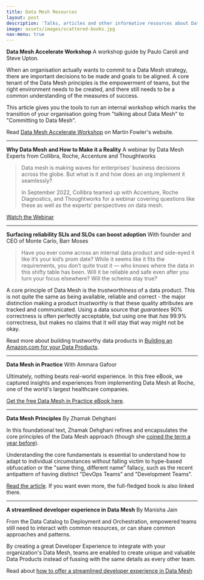 ```yaml
---
title: Data Mesh Resources
layout: post
description: 'Talks, articles and other informative resources about Data Mesh.'
image: assets/images/scattered-books.jpg
nav-menu: true
---
```


**Data Mesh Accelerate Workshop**
A workshop guide by Paulo Caroli and Steve Upton.

When an organisation actually wants to commit to a Data Mesh strategy, there are
important decisions to be made and goals to be aligned. A core tenant of the
Data Mesh principles is the empowerment of teams, but the right environment 
needs to be created, and there still needs to be a common understanding of the 
measures of success.

This article gives you the tools to run an internal workshop which marks 
the transition of your organisation going from "talking about Data Mesh" to 
"Committing to Data Mesh".

Read [Data Mesh Accelerate Workshop](https://martinfowler.com/articles/data-mesh-accelerate-workshop.html) 
on Martin Fowler's website.

---

**Why Data Mesh and How to Make it a Reality**
A webinar by Data Mesh Experts from Collibra, Roche, Accenture and Thoughtworks

> Data mesh is making waves for enterprises’ business decisions across the globe.
> But what is it and how does an org implement it seamlessly?
> 
> In September 2022, Collibra teamed up with Accenture, Roche Diagnostics, and 
> Thoughtworks for a webinar covering questions like these as well as the experts’
> perspectives on data mesh.

[Watch the Webinar](https://www.collibra.com/us/en/resources/why-data-mesh-and-how-to-make-it-a-reality)

---

**Surfacing reliability SLIs and SLOs can boost adoption**
With founder and CEO of Monte Carlo, Barr Moses

> Have you ever come across an internal data product and side-eyed it like it’s
> your kid’s prom date? While it seems like it fits the requirements, you don’t
> quite trust it — who knows where the data in this shifty table has been. 
> Will it be reliable and safe even after you turn your focus elsewhere? 
> Will the schema stay true?

A core principle of Data Mesh is the _trustworthiness_ of a data product. 
This is not quite the same as being available, reliable and correct - the major
distinction making a product _trustworthy_ is that these quality attributes are
tracked and communicated. Using a data source that _guarantees_ 90% correctness 
is often perfectly acceptable, but using one that _has_ 99.9% correctness, but 
makes no claims that it will stay that way might not be okay.

Read more about building trustworthy data products in [Building an Amazon.com 
for your Data Products](https://www.thoughtworks.com/insights/blog/data-strategy/building-an-amazon-com-for-your-data-products).

---

**Data Mesh in Practice**
With Ammara Gafoor

Ultimately, nothing beats real-world experience. In this free eBook, we captured 
insights and experiences from implementing Data Mesh at Roche, one of the world's
largest healthcare companies.

[Get the free Data Mesh in Practice eBook here](https://www.thoughtworks.com/en-de/insights/e-books/data-mesh-in-practice).


---

**Data Mesh Principles**
By Zhamak Dehghani

In this foundational text, Zhamak Dehghani refines and encapsulates the core 
principles of the Data Mesh approach (though she 
[coined the term a year before](https://martinfowler.com/articles/data-monolith-to-mesh.html)).

Understanding the core fundamentals is essential to understand how to adapt to
individual circumstances without falling victim to hype-based obfuscation or the
"same thing, different name" fallacy, such as the recent antipattern of having 
distinct "DevOps Teams" and "Development Teams".

[Read the article](https://martinfowler.com/articles/data-mesh-principles.html). 
If you want even more, the full-fledged book is also linked there.

---

**A streamlined developer experience in Data Mesh**
By Manisha Jain

From the Data Catalog to Deployment and Orchestration, empowered teams still 
need to interact with common resources, or can share common approaches and 
patterns.

By creating a great Developer Experience to integrate with your organization's
Data Mesh, teams are enabled to create unique and valuable Data Products instead
of fussing with the same details as every other team.

Read about [how to offer a streamlined developer experience in Data Mesh](https://www.thoughtworks.com/insights/blog/data-strategy/dev-experience-data-mesh-platform)
